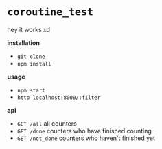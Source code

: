 # `coroutine_test`

hey it works xd

**installation**

- `git clone`
- `npm install`

**usage**

- `npm start`
- `http localhost:8000/:filter`

**api**

- `GET /all`      all counters
- `GET /done`     counters who have finished counting
- `GET /not_done` counters who haven't finished yet
